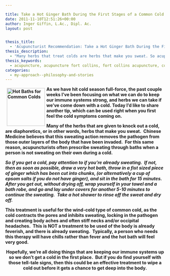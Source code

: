 ```yaml
---

title: Take a Hot Ginger Bath During the First Stages of a Common Cold
date: 2011-11-10T12:51:26+00:00
author: Inger Giffin, L.Ac., Dipl. Ac.
layout: post


thesis_title:
  - 'Acupuncturist Recommendation: Take a Hot Ginger Bath During the First Stages of a Common Cold'
thesis_description:
  - "Many herbs that treat colds are herbs that make you sweat. So acupuncturists prescribe sweating with baths if you're not sweating on your own during a cold."
thesis_keywords:
  - acupuncture, acupuncture fort collins, fort collins acupuncture, common colds
categories:
  - my-approach--philosophy-and-stories
---
```

**<img src="http://ih.constantcontact.com/fs085/1102844965003/img/92.jpg" alt="Hot Baths for Common Colds" width="120" height="120" align="left" border="0" hspace="5" vspace="5" />As we have hit cold season full-force, the past couple weeks I&#8217;ve been focusing on what we can do to keep our immune systems strong, and herbs we can take if we&#8217;ve come down with a cold. Today I&#8217;d like to share another tip, which can be used right when you first feel the cold symptoms coming on.**

**Many of the herbs that are given to knock out a cold, are diaphoretics, or in other words, herbs that make you sweat.  Chinese Medicine believes that this sweating action removes the pathogen from those outer layers of the body that have been invaded.  For this same reason, acupuncturists often prescribe sweating through baths when a person is not sweating on their own during a cold.**

_**So if you get a cold, pay attention to if you&#8217;re already sweating.  If not, then as soon as possible, draw a very hot bath, throw in a fist sized piece of ginger which has been cut into chunks, (or alternatively a cup of epsom salts if you do not have ginger), and sit in the bath for 15 minutes.  After you get out, without drying off, wrap yourself in your towel and a bath robe, and go and lay under covers for another 5-10 minutes to continue the sweating.  Take a hot shower to rinse off the sweat and dry off.**_

**This treatment is useful for the wind-cold type of common cold, as the cold contracts the pores and inhibits sweating, locking in the pathogen and creating body aches and often stiff necks and/or occipital headaches.  This is NOT a treatment to be used of the body is already feverish, and there is already sweating.  Typically, a person who needs this therapy will have chills rather than fever and the hot bath will feel very good.**

<p style="text-align: center;">
  <strong>Hopefully, we&#8217;re all doing things that are keeping our immune systems up so we don&#8217;t get a cold in the first place.  But if you do find yourself with those tell-tale signs, then this could be an effective treatment to wipe a cold out before it gets a chance to get deep into the body.</strong>
</p>